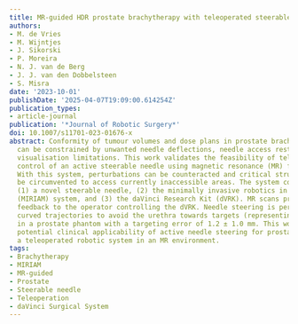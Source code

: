 ```yaml
---
title: MR-guided HDR prostate brachytherapy with teleoperated steerable needles
authors:
- M. de Vries
- M. Wijntjes
- J. Sikorski
- P. Moreira
- N. J. van de Berg
- J. J. van den Dobbelsteen
- S. Misra
date: '2023-10-01'
publishDate: '2025-04-07T19:09:00.614254Z'
publication_types:
- article-journal
publication: '*Journal of Robotic Surgery*'
doi: 10.1007/s11701-023-01676-x
abstract: Conformity of tumour volumes and dose plans in prostate brachytherapy (BT)
  can be constrained by unwanted needle deflections, needle access restrictions and
  visualisation limitations. This work validates the feasibility of teleoperated robotic
  control of an active steerable needle using magnetic resonance (MR) for guidance.
  With this system, perturbations can be counteracted and critical structures can
  be circumvented to access currently inaccessible areas. The system comprises of
  (1) a novel steerable needle, (2) the minimally invasive robotics in an MR environment
  (MIRIAM) system, and (3) the daVinci Research Kit (dVRK). MR scans provide visual
  feedback to the operator controlling the dVRK. Needle steering is performed along
  curved trajectories to avoid the urethra towards targets (representing tumour tissue)
  in a prostate phantom with a targeting error of 1.2 ± 1.0 mm. This work shows the
  potential clinical applicability of active needle steering for prostate BT with
  a teleoperated robotic system in an MR environment.
tags:
- Brachytherapy
- MIRIAM
- MR-guided
- Prostate
- Steerable needle
- Teleoperation
- daVinci Surgical System
---
```


